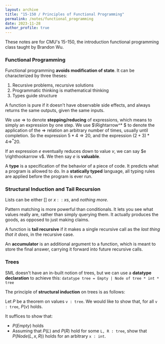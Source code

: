 ```yaml
---
layout: archive
title: "15-150 / Principles of Functional Programming"
permalink: /notes/functional_programming
date: 2023-11-28
author_profile: true
---
```


These notes are for CMU's 15-150, the introduction functional programming class taught by Brandon Wu. 

### Functional Programming

Functional programming **avoids modification of state**. It can be characterized by three theses:
1. Recursive problems, recursive solutions
2. Programmatic thinking is mathematical thinking 
3. Types guide structure 

A function is pure if it doesn't have observable side effects, and always returns the same outputs, given the same inputs. 

We use $\Rightarrow$ to denote **stepping/reducing** of expressions, which means to simply an expression by one step. We use $\Rightarrow^* $ to denote the application of the $\Rightarrow$ relation an arbitrary number of times, usually until completion. So the expression $5 * 4 \Rightarrow 20$, and the expression $(2 + 3) * 4 \Rightarrow^* 20$.   

If an expression $e$ eventually reduces down to value $v$, we can say $e \righthookarrow v$. We then say $e$ is **valuable**. 

A **type** is a specification of the behavior of a piece of code. It predicts what a program is allowed to do. In a **statically typed** language, all typing rules are applied before the program is ever run. 

### Structural Induction and Tail Recursion 

Lists can be either $[]$ or $x :: xs$, and _nothing more_. 

Pattern matching is more powerful than conditionals. It lets you see what values really are, rather than simply querying them. It actually produces the goods, as opposed to just making claims. 

A function is **tail recursive** if it makes a single recursive call as the _last thing that it does_, in the recursive case. 

An **accumulator** is an additional argument to a function, which is meant to store the final answer, carrying it forward into future recursive calls. 

### Trees 

SML doesn't have an in-built notion of trees, but we can use a **datatype declaration** to achieve this: ```datatype tree = Empty | Node of tree * int * tree```

The principle of **structural induction** on trees is as follows: 

Let $P$ be a theorem on values ```v : tree```. We would like to show that, for all ```v : tree```, $P(v)$ holds. 

It suffices to show that:
* $P(Empty)$ holds 
* Assuming that $P(L)$ and $P(R)$ hold for some ```L, R : tree```, show that $P(Node(L, x, R))$ holds for an arbitrary ```x : int```. 